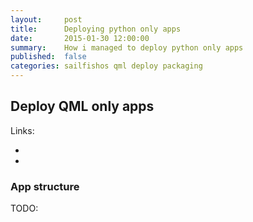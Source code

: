 ```yaml
---
layout:     post
title:      Deploying python only apps
date:       2015-01-30 12:00:00
summary:    How i managed to deploy python only apps
published:  false
categories: sailfishos qml deploy packaging
---
```


## Deploy QML only apps

Links:
* [](https://together.jolla.com/question/59041/how-to-deploy-qtqml-application-without-sdk/#post-id-60298)
* [](https://harbour.jolla.com/faq#4.1.0)


### App structure

TODO:


